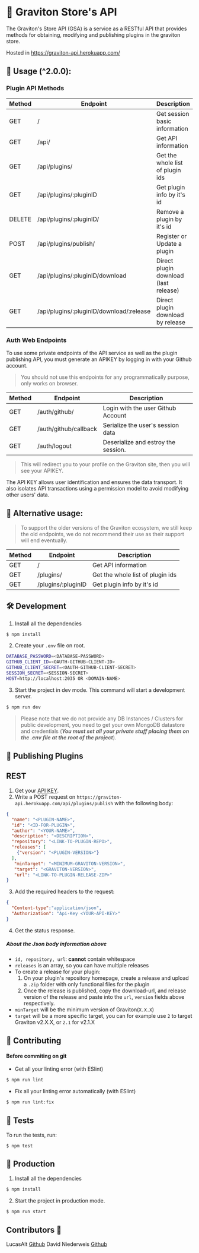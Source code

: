 # 🎡 Graviton Store's API

The Graviton's Store API (GSA) is a service as a RESTful API that provides methods for obtaining, modifying and publishing plugins in the graviton store.

Hosted in https://graviton-api.herokuapp.com/

## 📖 Usage (^2.0.0): 

### Plugin API Methods

| Method | Endpoint | Description | Access |
| ------------- | ------------- | ----- | ---- |
| GET | / | Get session basic information | Private |
| GET | /api/ | Get API information | Public |
| GET | /api/plugins/ | Get the whole list of plugin ids | Public / Limited |
| GET | /api/plugins/:pluginID | Get plugin info by it's id | Public / Limited |
| DELETE | /api/plugins/:pluginID/ | Remove a plugin by it's id | Private |
| POST | /api/plugins/publish/ | Register or Update a plugin | Private |
| GET | /api/plugins/:pluginID/download | Direct plugin download (last release) | Public |
| GET | /api/plugins/:pluginID/download/:release | Direct plugin download by release | Public |

### Auth Web Endpoints

To use some private endpoints of the API service as well as the plugin publishing API, you must generate an APIKEY by logging in with your Github account.

> You should not use this endpoints for any programmatically purpose, only works on browser.

| Method | Endpoint | Description |
| --------------- | ------------- | ------ |
| GET | /auth/github/ | Login with the user Github Account |
| GET | /auth/github/callback | Serialize the user's session data |
| GET | /auth/logout | Deserialize and estroy the session. |

> This will redirect you to your profile on the Graviton site, then you will see your APIKEY. 

The API KEY allows user identification and ensures the data transport. It also isolates API transactions using a permission model to avoid modifying other users' data.

## 📖 Alternative usage:

> To support the older versions of the Graviton ecosystem, we still keep the old endpoints, we do not recommend their use as their support will end eventually.

| Method | Endpoint | Description |
| ------------- | ------------- | ----- |
| GET | / | Get API information |
| GET | /plugins/ | Get the whole list of plugin ids |
| GET | /plugins/:pluginID | Get plugin info by it's id |

## 🛠️ Development

1. Install all the dependencies
```sh
$ npm install
```

2. Create your `.env` file on root.

```sh
DATABASE_PASSWORD=<DATABASE-PASSWORD>
GITHUB_CLIENT_ID=<OAUTH-GITHUB-CLIENT-ID>
GITHUB_CLIENT_SECRET=<OAUTH-GITHUB-CLIENT-SECRET>
SESSION_SECRET=<SESSION-SECRET>
HOST=http://localhost:2035 OR <DOMAIN-NAME>
```

3. Start the project in dev mode. This command will start a development server.
```sh
$ npm run dev
```
> Please note that we do not provide any DB Instances / Clusters for public development, you need to get your own MongoDB datastore and credentials (***You must set all your private stuff placing them on the .env file at the root of the project***).

## 🔌 Publishing Plugins

## REST

1. Get your [API KEY](http://graviton.netlify.app).
2. Write a POST request on `https://graviton-api.herokuapp.com/api/plugins/publish` with the following body:
```json
{
  "name": "<PLUGIN-NAME>",
  "id": "<ID-FOR-PLUGIN>",
  "author": "<YOUR-NAME>",
  "description": "<DESCRIPTION>",
  "repository": "<LINK-TO-PLUGIN-REPO>",
  "releases": [ 
    {"version": "<PLUGIN-VERSION>"}
  ],
   "minTarget": "<MINIMUM-GRAVITON-VERSION>",
   "target": "<GRAVITON-VERSION>",
   "url": "<LINK-TO-PLUGIN-RELEASE-ZIP>"
}
```
3. Add the required headers to the request:

```json
{
  "Content-type":"application/json",
  "Authorization": "Api-Key <YOUR-API-KEY>"
}
```

4. Get the status response.

##### About the Json body information above
* `id, repository, url`: __cannot__ contain whitespace
* `releases` is an array, so you can have multiple releases
* To create a release for your plugin:
  1. On your plugin's repository homepage, create a release and upload a `.zip` folder with only functional files for the plugin
  2. Once the release is published, copy the download-url, and release version of the release and paste into the `url`, `version` fields above respectively.
* `minTarget` will be the minimum version of Graviton(`X.X.X`)
* `target` will be a more specific target, you can for example use `2` to target Graviton v2.X.X, or `2.1` for v2.1.X



## 🎎 Contributing
#### Before commiting on git

* Get all your linting error (with ESlint)
```sh
$ npm run lint
```

* Fix all your linting error automatically (with ESlint)
```sh
$ npm run lint:fix
```

## 🧦 Tests

To run the tests, run:
```shell
$ npm test
```

## 💾 Production

1. Install all the dependencies
```sh
$ npm install
```

2. Start the project in production mode.
```sh
$ npm run start
```

## Contributors 🤠
LucasAlt [Github](https://github.com/LucasCtrl)
David Niederweis [Github](https://github.com/DJN1)
